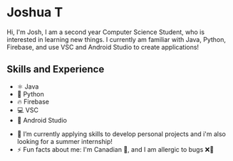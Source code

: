 # Joshua T
Hi, I'm Josh, I am a second year Computer Science Student, who is interested in learning new things. I currently am familiar with Java, Python, Firebase, and use VSC and Android Studio to create applications! 

## Skills and Experience
* ⚛  Java
* 🐍 Python
* 🔥 Firebase
* 💻 VSC
* 📱 Android Studio

- 🔭 I’m currently applying skills to develop personal projects and i'm also looking for a summer internship! 
- ⚡ Fun facts about me: I'm Canadian 🍁, and I am allergic to bugs ❌🐛




